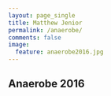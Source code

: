 ```yaml
---
layout: page_single
title: Matthew Jenior
permalink: /anaerobe/
comments: false
image:
  feature: anaerobe2016.jpg
---
```


Anaerobe 2016
---------------------

